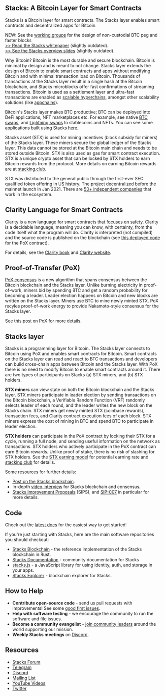 ## Stacks: A Bitcoin Layer for Smart Contracts

Stacks is a Bitcoin layer for smart contracts. The Stacks layer enables smart contracts and decentralized apps for Bitcoin.

NEW: See the [working groups](https://github.com/stacks-network/stacks/discussions) for the design of non-custodial BTC peg and faster blocks<br>
[>> Read the Stacks whitepaper](https://gaia.blockstack.org/hub/1AxyPunHHAHiEffXWESKfbvmBpGQv138Fp/stacks.pdf) (slightly outdated).<br>
[>> See the Stacks overview slides](https://drive.google.com/file/d/19IX1PHshiXfdg7HXVJSQ8bPME_uizH6-/view) (slightly outdated).

Why Bitcoin? Bitcoin is the most durable and secure blockchain. Bitcoin is minimal by design and is meant to not change. Stacks layer extends the design of Bitcoin to enable smart contracts and apps without modifying Bitcoin and with minimal transaction load on Bitcoin. Thousands of transactions at the Stacks layer result in a single hash at the Bitcoin blockchain, and Stacks microblocks offer fast confirmations of streaming transactions. Bitcoin is used as a settlement layer and ultra-fast transactions are enabled as [scalable hyperchains](https://www.hiro.so/blog/introducing-hyperchains-by-hiro), amongst other scalability solutions (like [appchains](https://gist.github.com/jcnelson/c982e52075337ba75e00b79942164e31)). 

Bitcoin's Stacks layer makes BTC productive; BTC can be deployed into DeFi applications, NFT marketplaces etc. For example, see native [BTC swaps](https://www.hiro.so/blog/bitcoin-defi-is-here-a-deep-dive-into-trust-less-swaps), and [Lightning swaps](https://lnswap.org) to stablecoins and NFTs. You can see some applications built using Stacks [here](https://www.stacks.co/explore/discover-apps).

Stacks asset (STX) is used for mining incentives (block subsidy for miners) of the Stacks layer. These miners secure the global ledger of the Stacks layer. This data cannot be stored at the Bitcoin main chain and needs to be stored outside Bitcoin. STX is also used as gas for smart contract execution. STX is a unique crypto asset that can be locked by STX holders to earn Bitcoin rewards from the protocol. More details on earning Bitcoin rewards are at [stacking.club](https://stacking.club).

STX was distributed to the general public through the first-ever SEC qualified token offering in US history. The project decentralized before the mainnet launch in Jan 2021. There are [50+ independent companies](https://twitter.com/zrixes/status/1433248424271355905?s=20) that work in the ecosystem.

## Clarity Language for Smart Contracts

Clarity is a new language for smart contracts that [focuses on safety](https://stacks.org/bringing-clarity-to-8-dangerous-smart-contract-vulnerabilities/). Clarity is a decidable language, meaning you can know, with certainty, from the code itself what the program will do. Clarity is interpreted (not compiled) and the source code is published on the blockchain (see [this deployed code](https://explorer.stacks.co/txid/SP000000000000000000002Q6VF78.pox?chain=mainnet) for the PoX contract).

For details, see the [Clarity book](https://book.clarity-lang.org/) and [Clarity website](https://clarity-lang.org).

## Proof-of-Transfer (PoX)

[PoX consensus](https://blockstack.org/pox.pdf) is a new algorithm that spans consensus between the Bitcoin blockchain and the Stacks layer. Unlike burning electricity in proof-of-work, miners bid by spending BTC and get a random probability for becoming a leader. Leader election happens on Bitcoin and new blocks are written on the Stacks layer. Miners use BTC to mine newly minted STX. PoX recyles proof-of-work energy to provide Nakamoto-style consensus for the Stacks layer. 

See [this post](https://medium.com/@sonkaos999/the-bullish-case-for-stacks-8ef75849861f) on PoX for more details.

## Stacks layer

Stacks is a programming layer for Bitcoin. The Stacks layer connects to Bitcoin using PoX and enables smart contracts for Bitcoin. Smart contracts on the Stacks layer can read and react to BTC transactions and developers can build cross-chain apps between Bitcoin and the Stacks layer. With PoX there is no need to modify Bitcoin to enable smart contracts around it. There are two types of participants on Stacks (a) STX miners, and (b) STX holders. 

**STX miners** can view state on both the Bitcoin blockchain and the Stacks layer. STX miners participate in leader election by sending transactions on the Bitcoin blockchain, a Verifiable Random Function (VRF) randomly selects leader of each round, and the leader writes the new block on the Stacks chain. STX miners get newly minted STX (coinbase rewards), transaction fees, and Clarity contract execution fees of each block. STX miners express the cost of mining in BTC and spend BTC to participate in leader election. 

**STX holders** can participate in the PoX contract by locking their STX for a cycle, running a full node, and sending useful information on the network as transactions. STX holders who actively participate in the PoX contract can earn Bitcoin rewards. Unlike proof of stake, there is no risk of slashing for STX holders. See the [STX earning model](https://github.com/stacks-network/stacks/blob/master/stacking.md) for potential earning rate and [stacking.club](https://stacking.club) for details.

Some resources for further details:
- [Post on the Stacks blockchain](https://stacks.org/stacks-blockchain).
- In-depth [video interview](https://www.youtube.com/watch?v=dEQFPNWaOHY) for Stacks blockchain and consensus.
- [Stacks Improvement Proposals](https://github.com/stacksgov/sips/tree/main/sips) (SIPS), and [SIP-007](https://github.com/stacksgov/sips/blob/main/sips/sip-007/sip-007-stacking-consensus.md) in particular for more details.

## Code

Check out the [latest docs](https://docs.stacks.co/) for the easiest way to get started!

If you're just starting with Stacks, here are the main software repositories you should checkout:

- [Stacks Blockchain](https://github.com/stacks-network/stacks-blockchain) - the reference implementation of the Stacks blockchain in Rust.
- [Stacks Documentation](https://github.com/stacks-network/docs) - community documentation for Stacks
- [stacks.js](https://github.com/hirosystems/stacks.js) - a JavaScript library for using identity, auth, and storage in your apps.
- [Stacks Explorer](https://github.com/hirosystems/explorer) - blockchain explorer for Stacks.

## How to Help

- **Contribute open-source code** - send us pull requests with improvements! See some [good first issues](https://github.com/stacks-network/stacks-blockchain/issues?q=is%3Aissue+is%3Aopen+label%3A%22good+first+issue%22).
- **Help with software testing** - we encourage the community to run the software and file issues.
- **Become a community evangelist** - [join community leaders](https://community.stacks.org/evangelists) around the world supporting our mission.
- **Weekly Stacks meetings** on [Discord](https://stacks.chat).

## Resources

- [Stacks Forum](https://forum.stacks.org)
- [Telegram](https://t.me/StacksChat)
- [Discord](https://stacks.chat)
- [Mailing List](https://stacks.org/updates)
- [YouTube Videos](https://www.youtube.com/channel/UC3J2iHnyt2JtOvtGVf_jpHQ)
- [Twitter](https://twitter.com/stacks)
